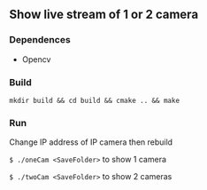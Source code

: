 ## Show live stream of 1 or 2 camera

### Dependences

- Opencv

### Build

`mkdir build && cd build && cmake .. && make`

### Run

Change IP address of IP camera then rebuild

`$ ./oneCam <SaveFolder>` to show 1 camera

`$ ./twoCam <SaveFolder>` to show 2 cameras

